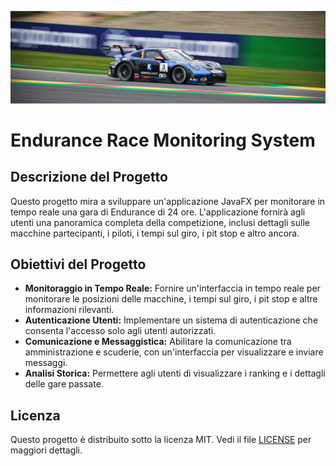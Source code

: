 ![Project Image](/src/images/thumbnail.jpeg)

# Endurance Race Monitoring System

## Descrizione del Progetto

Questo progetto mira a sviluppare un'applicazione JavaFX per monitorare in tempo reale una gara di Endurance di 24 ore. L'applicazione fornirà agli utenti una panoramica completa della competizione, inclusi dettagli sulle macchine partecipanti, i piloti, i tempi sul giro, i pit stop e altro ancora.

## Obiettivi del Progetto

- **Monitoraggio in Tempo Reale:** Fornire un'interfaccia in tempo reale per monitorare le posizioni delle macchine, i tempi sul giro, i pit stop e altre informazioni rilevanti.
- **Autenticazione Utenti:** Implementare un sistema di autenticazione che consenta l'accesso solo agli utenti autorizzati.
- **Comunicazione e Messaggistica:** Abilitare la comunicazione tra amministrazione e scuderie, con un'interfaccia per visualizzare e inviare messaggi.
- **Analisi Storica:** Permettere agli utenti di visualizzare i ranking e i dettagli delle gare passate.

## Licenza

Questo progetto è distribuito sotto la licenza MIT. Vedi il file [LICENSE](LICENSE) per maggiori dettagli.
